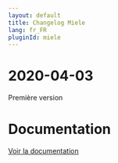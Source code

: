 ```yaml
---
layout: default
title: Changelog Miele
lang: fr_FR
pluginId: miele
---
```


# 2020-04-03

Première version

# Documentation

[Voir la documentation]({{site.baseurl}}/{{page.pluginId}})
